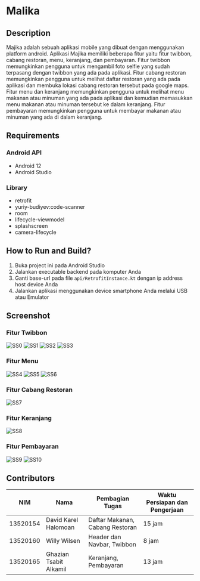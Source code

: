 # Malika

## Description

Majika adalah sebuah aplikasi mobile yang dibuat dengan menggunakan platform android. Aplikasi Majika memiliki beberapa fitur yaitu fitur twibbon, cabang restoran, menu, keranjang, dan pembayaran. Fitur twibbon memungkinkan pengguna untuk mengambil foto selfie yang sudah terpasang dengan twibbon yang ada pada aplikasi. Fitur cabang restoran memungkinkan pengguna untuk melihat daftar restoran yang ada pada aplikasi dan membuka lokasi cabang restoran tersebut pada google maps. Fitur menu dan keranjang memungkinkan pengguna untuk melihat menu makanan atau minuman yang ada pada aplikasi dan kemudian memasukkan menu makanan atau minuman tersebut ke dalam keranjang. Fitur pembayaran memungkinkan pengguna untuk membayar makanan atau minuman yang ada di dalam keranjang. 

## Requirements

### Android API

- Android 12
- Android Studio

### Library

- retrofit
- yuriy-budiyev:code-scanner
- room
- lifecycle-viewmodel
- splashscreen
- camera-lifecycle

## How to Run and Build?

1. Buka project ini pada Android Studio
2. Jalankan executable backend pada komputer Anda
3. Ganti base-url pada file ``` api/RetrofitInstance.kt ``` dengan ip address host device Anda
4. Jalankan aplikasi menggunakan device smartphone Anda melalui USB atau Emulator

## Screenshot

### Fitur Twibbon

![SS0](./resource/twibbon.jpg)
![SS1](./resource/twibbon_karel.jpg)
![SS2](./resource/twibbon_willy.jpg)
![SS3](./resource/twibbon_zian.jpg)

### Fitur Menu

![SS4](./resource/menu.jpg)
![SS5](./resource/menu_temperature.jpg)
![SS6](./resource/menu_responsive.jpg)

### Fitur Cabang Restoran

![SS7](./resource/cabang_restoran.jpg)

### Fitur Keranjang

![SS8](./resource/keranjang.jpg)

### Fitur Pembayaran

![SS9](./resource/pembayaran_berhasil.jpg)
![SS10](./resource/pembayaran_gagal.jpg)

## Contributors
| NIM  | Nama | Pembagian Tugas | Waktu Persiapan dan Pengerjaan |
| --- | --- | --- | --- |
| 13520154 | David Karel Halomoan | Daftar Makanan, Cabang Restoran | 15 jam |
| 13520160 | Willy Wilsen | Header dan Navbar, Twibbon | 8 jam |
| 13520165 | Ghazian Tsabit Alkamil | Keranjang, Pembayaran | 13 jam |